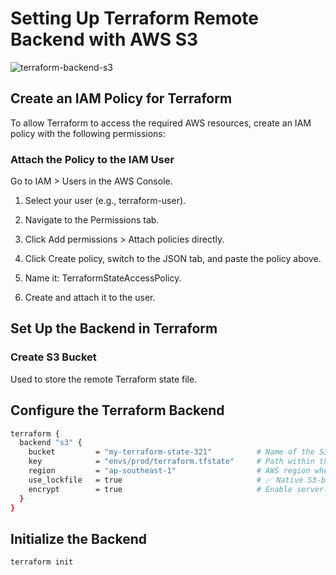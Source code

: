 # Setting Up Terraform Remote Backend with AWS S3

![terraform-backend-s3](https://github.com/FerdinandJr/terraform-backend-s3-dynamodb/blob/27f2b92f0d2a93edfbf4c0434af0994e6767f100/terraform-backend-s3-dynamodb.svg)

## Create an IAM Policy for Terraform
To allow Terraform to access the required AWS resources, create an IAM policy with the following permissions:

### Attach the Policy to the IAM User
Go to IAM > Users in the AWS Console.

1. Select your user (e.g., terraform-user).

2. Navigate to the Permissions tab.

3. Click Add permissions > Attach policies directly.

4. Click Create policy, switch to the JSON tab, and paste the policy above.

5. Name it: TerraformStateAccessPolicy.

6. Create and attach it to the user.

## Set Up the Backend in Terraform

### Create S3 Bucket
Used to store the remote Terraform state file.

## Configure the Terraform Backend

```bash
terraform {
  backend "s3" {
    bucket         = "my-terraform-state-321"          # Name of the S3 bucket to store the state file
    key            = "envs/prod/terraform.tfstate"     # Path within the S3 bucket (state file location)
    region         = "ap-southeast-1"                  # AWS region where the S3 bucket and DynamoDB table are hosted
    use_lockfile   = true                              # ✅ Native S3-based state locking!
    encrypt        = true                              # Enable server-side encryption for the state file
  }
}
```

## Initialize the Backend

```bash
terraform init
```
